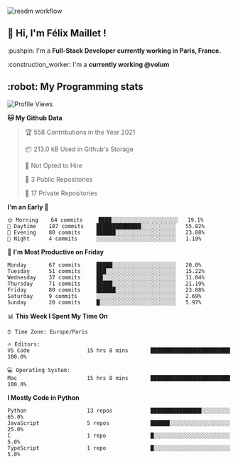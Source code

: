 ![readm workflow](https://github.com/fmaillet24/fmaillet24/actions/workflows/main.yml/badge.svg)

<h2>👋 Hi, I'm Félix Maillet !</h2>

<p>:pushpin: I'm a <strong>Full-Stack Developer currently working in Paris, France.</strong></p>
<p>:construction_worker: I'm a <strong>currently working @volum</strong></p>

<h2>:robot: My Programming stats</h2>

<!--START_SECTION:waka-->
![Profile Views](http://img.shields.io/badge/Profile%20Views-0-blue)

**🐱 My Github Data** 

> 🏆 558 Contributions in the Year 2021
 > 
> 📦 213.0 kB Used in Github's Storage 
 > 
> 🚫 Not Opted to Hire
 > 
> 📜 3 Public Repositories 
 > 
> 🔑 17 Private Repositories  
 > 
**I'm an Early 🐤** 

```text
🌞 Morning    64 commits     ████░░░░░░░░░░░░░░░░░░░░░   19.1% 
🌆 Daytime    187 commits    ██████████████░░░░░░░░░░░   55.82% 
🌃 Evening    80 commits     ██████░░░░░░░░░░░░░░░░░░░   23.88% 
🌙 Night      4 commits      ░░░░░░░░░░░░░░░░░░░░░░░░░   1.19%

```
📅 **I'm Most Productive on Friday** 

```text
Monday       67 commits     █████░░░░░░░░░░░░░░░░░░░░   20.0% 
Tuesday      51 commits     ███░░░░░░░░░░░░░░░░░░░░░░   15.22% 
Wednesday    37 commits     ██░░░░░░░░░░░░░░░░░░░░░░░   11.04% 
Thursday     71 commits     █████░░░░░░░░░░░░░░░░░░░░   21.19% 
Friday       80 commits     ██████░░░░░░░░░░░░░░░░░░░   23.88% 
Saturday     9 commits      ░░░░░░░░░░░░░░░░░░░░░░░░░   2.69% 
Sunday       20 commits     █░░░░░░░░░░░░░░░░░░░░░░░░   5.97%

```


📊 **This Week I Spent My Time On** 

```text
⌚︎ Time Zone: Europe/Paris

🔥 Editors: 
VS Code                  15 hrs 8 mins       █████████████████████████   100.0%

💻 Operating System: 
Mac                      15 hrs 8 mins       █████████████████████████   100.0%

```

**I Mostly Code in Python** 

```text
Python                   13 repos            ████████████████░░░░░░░░░   65.0% 
JavaScript               5 repos             ██████░░░░░░░░░░░░░░░░░░░   25.0% 
C                        1 repo              █░░░░░░░░░░░░░░░░░░░░░░░░   5.0% 
TypeScript               1 repo              █░░░░░░░░░░░░░░░░░░░░░░░░   5.0%

```



<!--END_SECTION:waka-->
